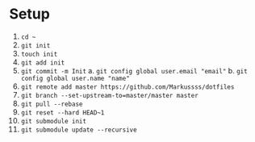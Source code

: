 # Setup

1. `cd ~`
2. `git init`
3. `touch init`
4. `git add init`
5. `git commit -m Init`
    a. `git config global user.email "email"`
    b. `git config global user.name "name"`
6. `git remote add master https://github.com/Markussss/dotfiles`
7. `git branch --set-upstream-to=master/master master`
8. `git pull --rebase`
9. `git reset --hard HEAD~1`
10. `git submodule init`
11. `git submodule update --recursive`

